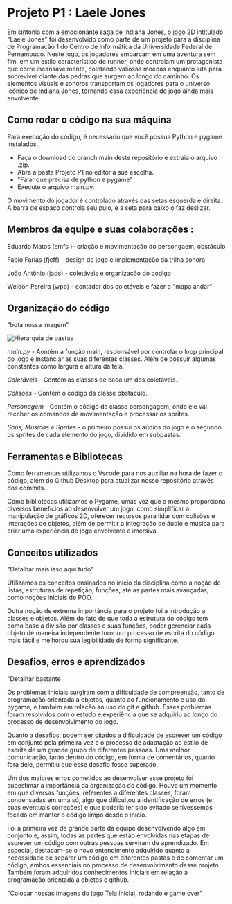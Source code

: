 # Projeto P1 : Laele Jones

Em sintonia com a emocionante saga de Indiana Jones, o jogo 2D intitulado "Laele Jones" foi desenvolvido como parte de um projeto para a disciplina de Programação 1 do Centro de Informática da Universidade Federal de Pernambuco. Neste jogo, os jogadores embarcam em uma aventura sem fim, em um estilo característico de runner, onde controlam um protagonista que corre incansavelmente, coletando valiosas moedas enquanto luta para sobreviver diante das pedras que surgem ao longo do caminho. Os elementos visuais e sonoros transportam os jogadores para o universo icônico de Indiana Jones, tornando essa experiência de jogo ainda mais envolvente.


## Como rodar o código na sua máquina

Para execução do código, é necessário que você possua Python e pygame instalados.
- Faça o download do branch main deste repositório e extraia o arquivo .zip.
- Abra a pasta Projeto P1 no editor a sua escolha.
- "Falar que precisa de python e pygame"
- Execute o arquivo main.py.

O movimento do jogador é controlado através das setas esquerda e direita. A barra de espaço controla seu pulo, e a seta para baixo o faz deslizar.


## Membros da equipe e suas colaborações :

Eduardo Matos (emfs )- criação e movimentação do persongaem, obstáculo

Fabio Farias (fjcff) - 
design do jogo e implementação da trilha sonora

João Antônio (jads) -  coletáveis e organização do código

Weldon Pereira (wpb) - contador dos coletáveis e fazer o "mapa andar"

## Organização do código

"bota nossa imagem"

![Hierarquia de pastas](https://i.imgur.com/amS0ZUW.jpeg)

*main.py* - Aontém  a função main, responsável por controlar o loop principal do jogo e instanciar as suas diferentes classes. Além de possuir algumas constantes como largura e altura da tela.

*Coletáveis* - Contém as classes de cada um dos coletáveis.

*Colisões* - Contém o código da classe obstáculo. 

*Personagem* - Contém o código da classe persongagem, onde ele vai receber os comandos de movimentação e processar os sprites.

*Sons, Músicas e Sprites* - o primeiro possui os aúdios do jogo e o segundo os sprites de cada elemento do jogo, dividido em subpastas.

## Ferramentas e  Bibliotecas

Como ferramentas utilizamos o Vscode para nos auxiliar na hora de fazer o código, além do Github Desktop para atualizar nosso repositório através dos commits.

Como bibliotecas utilizamos o Pygame, umas vez que o mesmo proporciona diversos benefícios ao desenvolver um jogo, como simplificar a manipulação de gráficos 2D, oferecer recursos para lidar com colisões e interações de objetos, além de permitir a integração de áudio e música para criar uma experiência de jogo envolvente e imersiva.

## Conceitos utilizados

"Detalhar mais isso aqui tudo"

Utilizamos os conceitos ensinados no início da disciplina como a noção de listas, estruturas de repetição, funções, até as partes mais avançadas, como noções iniciais de POO.

Outra noção de extrema importância para o projeto foi a introdução a classes e objetos. Além do fato de que toda a estrutura do código tem como base a divisão por classes e suas funções, poder gerenciar cada objeto de maneira independente tornou o processo de escrita do código mais fácil e melhorou sua legibilidade de forma significante.
  
## Desafios, erros e aprendizados

"Detalhar bastante
  
Os problemas iniciais surgiram com a dificuldade de compreensão, tanto de programação orientada a objetos, quanto ao funcionamento e uso do pygame, e também em relação ao uso do git e github. Esses problemas foram resolvidos com o estudo e experiência que se adquiriu ao longo do processo de desenvolvimento do jogo.

Quanto a desafios, podem ser citados a dificuldade de escrever um código em conjunto pela primeira vez e o processo de adaptação ao estilo de escrita de um grande grupo de diferentes pessoas. Uma melhor comunicação, tanto dentro do código, em forma de comentários, quanto fora dele, permitiu que esse desafio fosse superado.

Um dos maiores erros cometidos ao desenvolver esse projeto foi subestimar a importância da organização do código. Houve um momento em que diversas funções, referentes a diferentes classes, foram condensadas em uma só, algo que dificultou a identificação de erros (e suas eventuais correções) e que poderia ter sido evitado se tivessemos focado em manter o código limpo desde o início.

Foi a primeira vez de grande parte da equipe desenvolvendo algo em conjunto e, assim, todas as partes que estão envolvidas nas etapas de escrever um código com outras pessoas serviram de aprendizado. Em especial, destacam-se o novo entendimento adquirido quanto a necessidade de separar um código em diferentes pastas e de comentar um código, ambos essenciais no processo de desenvolvimento desse projeto. Também foram adquiridos conhecimentos iniciais em relação a programação orientada a objetos e github.

"Colocar nossas imagens do jogo Tela inicial, rodando e game over"
